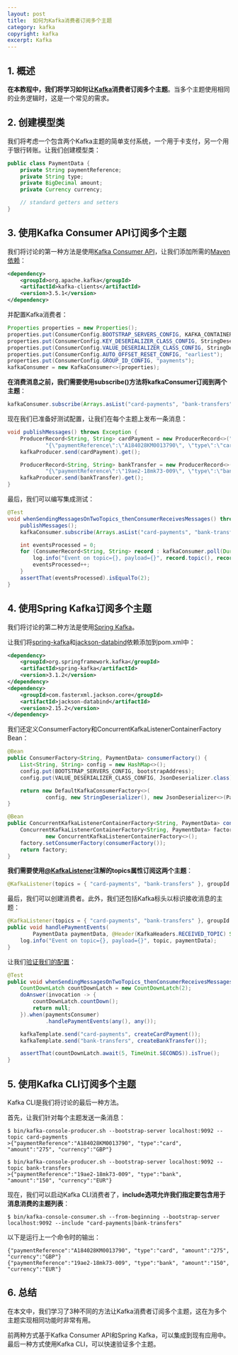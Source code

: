 ```yaml
---
layout: post
title:  如何为Kafka消费者订阅多个主题
category: kafka
copyright: kafka
excerpt: Kafka
---
```


## 1. 概述

**在本教程中，我们将学习如何让[Kafka](https://www.baeldung.com/spring-kafka)消费者订阅多个主题**。当多个主题使用相同的业务逻辑时，这是一个常见的需求。

## 2. 创建模型类

我们将考虑一个包含两个Kafka主题的简单支付系统，一个用于卡支付，另一个用于银行转账。让我们创建模型类：

```java
public class PaymentData {
    private String paymentReference;
    private String type;
    private BigDecimal amount;
    private Currency currency;

    // standard getters and setters
}
```

## 3. 使用Kafka Consumer API订阅多个主题

我们将讨论的第一种方法是使用[Kafka Consumer API](https://www.baeldung.com/java-kafka-consumer-api-read)，让我们添加所需的[Maven依赖](https://mvnrepository.com/artifact/org.apache.kafka/kafka-clients)：

```xml
<dependency>
    <groupId>org.apache.kafka</groupId>
    <artifactId>kafka-clients</artifactId>
    <version>3.5.1</version>
</dependency>
```

并配置Kafka消费者：

```java
Properties properties = new Properties();
properties.put(ConsumerConfig.BOOTSTRAP_SERVERS_CONFIG, KAFKA_CONTAINER.getBootstrapServers());
properties.put(ConsumerConfig.KEY_DESERIALIZER_CLASS_CONFIG, StringDeserializer.class.getName());
properties.put(ConsumerConfig.VALUE_DESERIALIZER_CLASS_CONFIG, StringDeserializer.class.getName());
properties.put(ConsumerConfig.AUTO_OFFSET_RESET_CONFIG, "earliest");
properties.put(ConsumerConfig.GROUP_ID_CONFIG, "payments");
kafkaConsumer = new KafkaConsumer<>(properties);
```

**在消费消息之前，我们需要使用subscribe()方法将kafkaConsumer订阅到两个主题**：

```java
kafkaConsumer.subscribe(Arrays.asList("card-payments", "bank-transfers"));
```

现在我们已准备好测试配置，让我们在每个主题上发布一条消息：

```java
void publishMessages() throws Exception {
    ProducerRecord<String, String> cardPayment = new ProducerRecord<>("card-payments",
            "{\"paymentReference\":\"A184028KM0013790\", \"type\":\"card\", \"amount\":\"275\", \"currency\":\"GBP\"}");
    kafkaProducer.send(cardPayment).get();

    ProducerRecord<String, String> bankTransfer = new ProducerRecord<>("bank-transfers",
            "{\"paymentReference\":\"19ae2-18mk73-009\", \"type\":\"bank\", \"amount\":\"150\", \"currency\":\"EUR\"}");
    kafkaProducer.send(bankTransfer).get();
}
```

最后，我们可以编写集成测试：

```java
@Test
void whenSendingMessagesOnTwoTopics_thenConsumerReceivesMessages() throws Exception {
    publishMessages();
    kafkaConsumer.subscribe(Arrays.asList("card-payments", "bank-transfers"));

    int eventsProcessed = 0;
    for (ConsumerRecord<String, String> record : kafkaConsumer.poll(Duration.ofSeconds(10))) {
        log.info("Event on topic={}, payload={}", record.topic(), record.value());
        eventsProcessed++;
    }
    assertThat(eventsProcessed).isEqualTo(2);
}
```

## 4. 使用Spring Kafka订阅多个主题

我们将讨论的第二种方法是使用[Spring Kafka](https://www.baeldung.com/spring-kafka)。

让我们将[spring-kafka](https://mvnrepository.com/artifact/org.springframework.kafka/spring-kafka)和[jackson-databind](https://mvnrepository.com/artifact/com.fasterxml.jackson.core/jackson-databind)依赖添加到pom.xml中：

```xml
<dependency> 
    <groupId>org.springframework.kafka</groupId> 
    <artifactId>spring-kafka</artifactId>
    <version>3.1.2</version>
</dependency>
<dependency> 
    <groupId>com.fasterxml.jackson.core</groupId>
    <artifactId>jackson-databind</artifactId>
    <version>2.15.2</version>
</dependency>
```

我们还定义ConsumerFactory和ConcurrentKafkaListenerContainerFactory Bean：

```java
@Bean
public ConsumerFactory<String, PaymentData> consumerFactory() {
    List<String, String> config = new HashMap<>();
    config.put(BOOTSTRAP_SERVERS_CONFIG, bootstrapAddress);
    config.put(VALUE_DESERIALIZER_CLASS_CONFIG, JsonDeserializer.class);

    return new DefaultKafkaConsumerFactory<>(
            config, new StringDeserializer(), new JsonDeserializer<>(PaymentData.class));
}

@Bean
public ConcurrentKafkaListenerContainerFactory<String, PaymentData> containerFactory() {
    ConcurrentKafkaListenerContainerFactory<String, PaymentData> factory =
            new ConcurrentKafkaListenerContainerFactory<>();
    factory.setConsumerFactory(consumerFactory());
    return factory;
}
```

**我们需要使用[@KafkaListener](https://docs.spring.io/spring-kafka/api/org/springframework/kafka/annotation/KafkaListener.html)注解的topics属性订阅这两个主题**：

```java
@KafkaListener(topics = { "card-payments", "bank-transfers" }, groupId = "payments")
```

最后，我们可以创建消费者。此外，我们还包括Kafka标头以标识接收消息的主题：

```java
@KafkaListener(topics = { "card-payments", "bank-transfers" }, groupId = "payments")
public void handlePaymentEvents(
        PaymentData paymentData, @Header(KafkaHeaders.RECEIVED_TOPIC) String topic) {
    log.info("Event on topic={}, payload={}", topic, paymentData);
}
```

让我们[验证我们的配置](https://www.baeldung.com/spring-boot-kafka-testing)：

```java
@Test
public void whenSendingMessagesOnTwoTopics_thenConsumerReceivesMessages() throws Exception {
    CountDownLatch countDownLatch = new CountDownLatch(2);
    doAnswer(invocation -> {
        countDownLatch.countDown();
        return null;
    }).when(paymentsConsumer)
            .handlePaymentEvents(any(), any());

    kafkaTemplate.send("card-payments", createCardPayment());
    kafkaTemplate.send("bank-transfers", createBankTransfer());

    assertThat(countDownLatch.await(5, TimeUnit.SECONDS)).isTrue();
}
```

## 5. 使用Kafka CLI订阅多个主题

Kafka CLI是我们将讨论的最后一种方法。

首先，让我们针对每个主题发送一条消息：

```shell
$ bin/kafka-console-producer.sh --bootstrap-server localhost:9092 --topic card-payments
>{"paymentReference":"A184028KM0013790", "type":"card", "amount":"275", "currency":"GBP"}

$ bin/kafka-console-producer.sh --bootstrap-server localhost:9092 --topic bank-transfers
>{"paymentReference":"19ae2-18mk73-009", "type":"bank", "amount":"150", "currency":"EUR"}
```

现在，我们可以启动Kafka CLI消费者了，**include选项允许我们指定要包含用于消息消费的主题列表**：

```shell
$ bin/kafka-console-consumer.sh --from-beginning --bootstrap-server localhost:9092 --include "card-payments|bank-transfers"

```

以下是运行上一个命令时的输出：

```text
{"paymentReference":"A184028KM0013790", "type":"card", "amount":"275", "currency":"GBP"}
{"paymentReference":"19ae2-18mk73-009", "type":"bank", "amount":"150", "currency":"EUR"}
```

## 6. 总结

在本文中，我们学习了3种不同的方法让Kafka消费者订阅多个主题，这在为多个主题实现相同功能时非常有用。

前两种方式基于Kafka Consumer API和Spring Kafka，可以集成到现有应用中。最后一种方式使用Kafka CLI，可以快速验证多个主题。